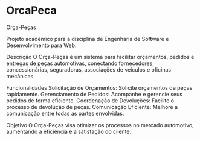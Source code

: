# OrcaPeca

Orça-Peças

Projeto acadêmico para a disciplina de Engenharia de Software e Desenvolvimento para Web.

Descrição
O Orça-Peças é um sistema para facilitar orçamentos, pedidos e entregas de peças automotivas, conectando fornecedores, concessionárias, seguradoras, associações de veículos e oficinas mecânicas.

Funcionalidades
Solicitação de Orçamentos: Solicite orçamentos de peças rapidamente.
Gerenciamento de Pedidos: Acompanhe e gerencie seus pedidos de forma eficiente.
Coordenação de Devoluções: Facilite o processo de devolução de peças.
Comunicação Eficiente: Melhore a comunicação entre todas as partes envolvidas.

Objetivo
O Orça-Peças visa otimizar os processos no mercado automotivo, aumentando a eficiência e a satisfação do cliente.

